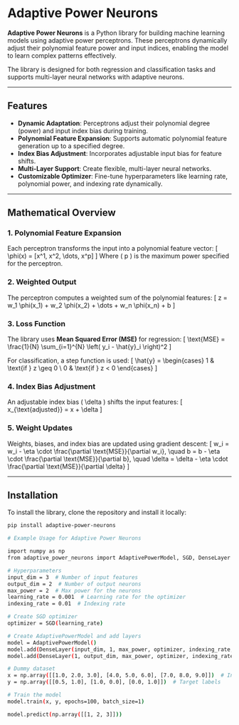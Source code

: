 # **Adaptive Power Neurons**

**Adaptive Power Neurons** is a Python library for building machine learning models using adaptive power perceptrons. These perceptrons dynamically adjust their polynomial feature power and input indices, enabling the model to learn complex patterns effectively. 

The library is designed for both regression and classification tasks and supports multi-layer neural networks with adaptive neurons.

---

## **Features**

- **Dynamic Adaptation**: Perceptrons adjust their polynomial degree (power) and input index bias during training.
- **Polynomial Feature Expansion**: Supports automatic polynomial feature generation up to a specified degree.
- **Index Bias Adjustment**: Incorporates adjustable input bias for feature shifts.
- **Multi-Layer Support**: Create flexible, multi-layer neural networks.
- **Customizable Optimizer**: Fine-tune hyperparameters like learning rate, polynomial power, and indexing rate dynamically.

---

## **Mathematical Overview**

### 1. **Polynomial Feature Expansion**
Each perceptron transforms the input into a polynomial feature vector:
\[
\phi(x) = [x^1, x^2, \dots, x^p]
\]
Where \( p \) is the maximum power specified for the perceptron.

### 2. **Weighted Output**
The perceptron computes a weighted sum of the polynomial features:
\[
z = w_1 \phi(x_1) + w_2 \phi(x_2) + \dots + w_n \phi(x_n) + b
\]

### 3. **Loss Function**
The library uses **Mean Squared Error (MSE)** for regression:
\[
\text{MSE} = \frac{1}{N} \sum_{i=1}^{N} \left( y_i - \hat{y}_i \right)^2
\]

For classification, a step function is used:
\[
\hat{y} = 
\begin{cases} 
1 & \text{if } z \geq 0 \\
0 & \text{if } z < 0
\end{cases}
\]

### 4. **Index Bias Adjustment**
An adjustable index bias \( \delta \) shifts the input features:
\[
x_{\text{adjusted}} = x + \delta
\]

### 5. **Weight Updates**
Weights, biases, and index bias are updated using gradient descent:
\[
w_i = w_i - \eta \cdot \frac{\partial \text{MSE}}{\partial w_i}, \quad 
b = b - \eta \cdot \frac{\partial \text{MSE}}{\partial b}, \quad
\delta = \delta - \eta \cdot \frac{\partial \text{MSE}}{\partial \delta}
\]

---

## **Installation**

To install the library, clone the repository and install it locally:
```bash
pip install adaptive-power-neurons

# Example Usage for Adaptive Power Neurons

import numpy as np
from adaptive_power_neurons import AdaptivePowerModel, SGD, DenseLayer

# Hyperparameters
input_dim = 3  # Number of input features
output_dim = 2  # Number of output neurons
max_power = 2  # Max power for the neurons
learning_rate = 0.001  # Learning rate for the optimizer
indexing_rate = 0.01  # Indexing rate

# Create SGD optimizer
optimizer = SGD(learning_rate)

# Create AdaptivePowerModel and add layers
model = AdaptivePowerModel()
model.add(DenseLayer(input_dim, 1, max_power, optimizer, indexing_rate, activation="relu"))
model.add(DenseLayer(1, output_dim, max_power, optimizer, indexing_rate, activation="sigmoid"))

# Dummy dataset
x = np.array([[1.0, 2.0, 3.0], [4.0, 5.0, 6.0], [7.0, 8.0, 9.0]])  # Input features
y = np.array([[0.5, 1.0], [1.0, 0.0], [0.0, 1.0]])  # Target labels

# Train the model
model.train(x, y, epochs=100, batch_size=1)

model.predict(np.array([[1, 2, 3]]))

